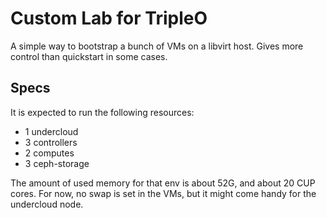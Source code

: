 # Custom Lab for TripleO
A simple way to bootstrap a bunch of VMs on a libvirt host. Gives more control than quickstart in
some cases.

## Specs
It is expected to run the following resources:
- 1 undercloud
- 3 controllers
- 2 computes
- 3 ceph-storage

The amount of used memory for that env is about 52G, and about 20 CUP cores. For now, no swap is
set in the VMs, but it might come handy for the undercloud node.
